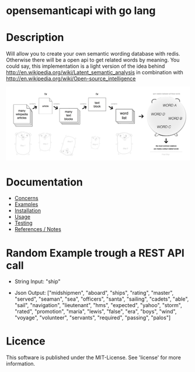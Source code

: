 opensemanticapi with go lang
==============================================

Description
==============================================

Will allow you to create your own semantic wording database with redis. Otherwise there will be a open api to get related words by meaning. You could say, this implementation is a light version of the idea behind http://en.wikipedia.org/wiki/Latent_semantic_analysis in combination with http://en.wikipedia.org/wiki/Open-source_intelligence

![ScreenShot](https://raw.githubusercontent.com/monbro/opensemanticapi-go-lang/master/osapi_explanation.jpg)

Documentation
==============================================

* [Concerns](/doc/concerns.md)
* [Examples](/doc/examples.md)
* [Installation](/doc/installation.md)
* [Usage](/doc/usage.md)
* [Testing](/doc/testing.md)
* [References / Notes](/doc/references.md)

Random Example trough a REST API call
==============================================

* String Input: "ship"

* Json Output: ["midshipmen", "aboard", "ships", "rating", "master", "served", "seaman", "sea", "officers", "santa", "sailing", "cadets", "able", "sail", "navigation", "lieutenant", "hms", "expected", "yahoo", "storm", "rated", "promotion", "maría", "lewis", "false", "era", "boys", "wind", "voyage", "volunteer", "servants", "required", "passing", "palos"]

Licence
==============================================

This software is published under the MIT-License. See 'license' for more information.
